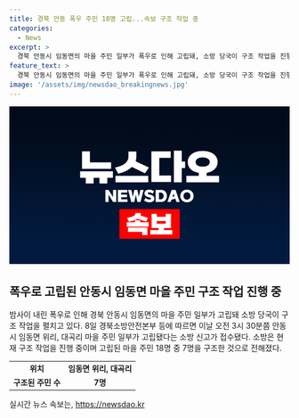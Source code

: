 ```yaml
---
title: 경북 안동 폭우 주민 18명 고립...속보 구조 작업 중
categories:
  - News
excerpt: >
  경북 안동시 임동면의 마을 주민 일부가 폭우로 인해 고립돼, 소방 당국이 구조 작업을 진행 중이다. 오전 3시 30분쯤 신고를 받아 현재 18명 중 7명이 구조됐으며 계속된 구조 작업으로 안전을 확보하고 있다.
feature_text: >
  경북 안동시 임동면의 마을 주민 일부가 폭우로 인해 고립돼, 소방 당국이 구조 작업을 진행 중이다. 오전 3시 30분쯤 신고를 받아 현재 18명 중 7명이 구조됐으며 계속된 구조 작업으로 안전을 확보하고 있다.
image: '/assets/img/newsdao_breakingnews.jpg'
---
```


<p><img src="/assets/img/newsdao_breakingnews.jpg" alt="bookingtag 속보" /></p>

<h2 data-ke-size="size26">폭우로 고립된 안동시 임동면 마을 주민 구조 작업 진행 중</h2>

<p data-ke-size="size16">밤사이 내린 폭우로 인해 경북 안동시 임동면의 마을 주민 일부가 고립돼 소방 당국이 구조 작업을 펼치고 있다. 8일 경북소방안전본부 등에 따르면 이날 오전 3시 30분쯤 안동시 임동면 위리, 대곡리 마을 주민 일부가 고립됐다는 소방 신고가 접수됐다. 소방은 현재 구조 작업을 진행 중이며 고립된 마을 주민 18명 중 7명을 구조한 것으로 전해졌다.</p>

<table>
  <tbody>
    <tr>
      <td style="text-align: center; height: 17px;"><b>위치</b></td>
      <td style="text-align: center; height: 17px;"><b>임동면 위리, 대곡리</b></td>
    </tr>
    <tr>
      <td style="text-align: center; height: 17px;"><b>구조된 주민 수</b></td>
      <td style="text-align: center; height: 17px;"><b>7명</b></td>
    </tr>
  </tbody>
</table>
실시간 뉴스 속보는, <a href="https://newsdao.kr" rel="dofollow">https://newsdao.kr</a>


